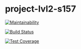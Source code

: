 # project-lvl2-s157

[![Maintainability](https://api.codeclimate.com/v1/badges/a68236ab3cb4168fad3e/maintainability)](https://codeclimate.com/github/1ike/project-lvl2-s157/maintainability)

[![Build Status](https://travis-ci.org/1ike/project-lvl2-s157.svg?branch=master)](https://travis-ci.org/1ike/project-lvl2-s157)

[![Test Coverage](https://api.codeclimate.com/v1/badges/a68236ab3cb4168fad3e/test_coverage)](https://codeclimate.com/github/1ike/project-lvl2-s157/test_coverage)